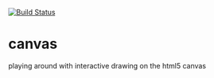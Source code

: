 
[![Build Status](https://travis-ci.org/hardisty/canvas.svg?branch=master)](https://travis-ci.org/hardisty/canvas)

# canvas
playing around with interactive drawing on the html5 canvas
